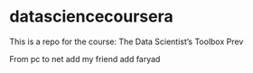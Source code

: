 ﻿# datasciencecoursera
This is a repo for the course:  The Data Scientist’s Toolbox Prev

From pc to net
add my friend
add faryad
